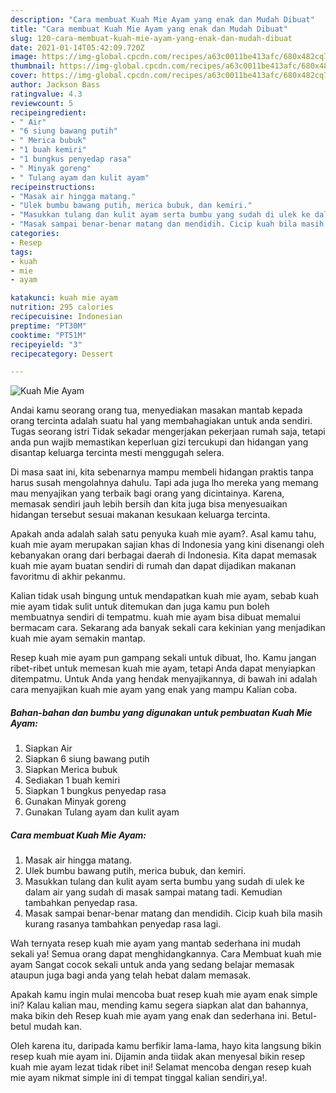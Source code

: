 ```yaml
---
description: "Cara membuat Kuah Mie Ayam yang enak dan Mudah Dibuat"
title: "Cara membuat Kuah Mie Ayam yang enak dan Mudah Dibuat"
slug: 120-cara-membuat-kuah-mie-ayam-yang-enak-dan-mudah-dibuat
date: 2021-01-14T05:42:09.720Z
image: https://img-global.cpcdn.com/recipes/a63c0011be413afc/680x482cq70/kuah-mie-ayam-foto-resep-utama.jpg
thumbnail: https://img-global.cpcdn.com/recipes/a63c0011be413afc/680x482cq70/kuah-mie-ayam-foto-resep-utama.jpg
cover: https://img-global.cpcdn.com/recipes/a63c0011be413afc/680x482cq70/kuah-mie-ayam-foto-resep-utama.jpg
author: Jackson Bass
ratingvalue: 4.3
reviewcount: 5
recipeingredient:
- " Air"
- "6 siung bawang putih"
- " Merica bubuk"
- "1 buah kemiri"
- "1 bungkus penyedap rasa"
- " Minyak goreng"
- " Tulang ayam dan kulit ayam"
recipeinstructions:
- "Masak air hingga matang."
- "Ulek bumbu bawang putih, merica bubuk, dan kemiri."
- "Masukkan tulang dan kulit ayam serta bumbu yang sudah di ulek ke dalam air yang sudah di masak sampai matang tadi. Kemudian tambahkan penyedap rasa."
- "Masak sampai benar-benar matang dan mendidih. Cicip kuah bila masih kurang rasanya tambahkan penyedap rasa lagi."
categories:
- Resep
tags:
- kuah
- mie
- ayam

katakunci: kuah mie ayam 
nutrition: 295 calories
recipecuisine: Indonesian
preptime: "PT30M"
cooktime: "PT51M"
recipeyield: "3"
recipecategory: Dessert

---
```



![Kuah Mie Ayam](https://img-global.cpcdn.com/recipes/a63c0011be413afc/680x482cq70/kuah-mie-ayam-foto-resep-utama.jpg)

Andai kamu seorang orang tua, menyediakan masakan mantab kepada orang tercinta adalah suatu hal yang membahagiakan untuk anda sendiri. Tugas seorang istri Tidak sekadar mengerjakan pekerjaan rumah saja, tetapi anda pun wajib memastikan keperluan gizi tercukupi dan hidangan yang disantap keluarga tercinta mesti menggugah selera.

Di masa  saat ini, kita sebenarnya mampu membeli hidangan praktis tanpa harus susah mengolahnya dahulu. Tapi ada juga lho mereka yang memang mau menyajikan yang terbaik bagi orang yang dicintainya. Karena, memasak sendiri jauh lebih bersih dan kita juga bisa menyesuaikan hidangan tersebut sesuai makanan kesukaan keluarga tercinta. 



Apakah anda adalah salah satu penyuka kuah mie ayam?. Asal kamu tahu, kuah mie ayam merupakan sajian khas di Indonesia yang kini disenangi oleh kebanyakan orang dari berbagai daerah di Indonesia. Kita dapat memasak kuah mie ayam buatan sendiri di rumah dan dapat dijadikan makanan favoritmu di akhir pekanmu.

Kalian tidak usah bingung untuk mendapatkan kuah mie ayam, sebab kuah mie ayam tidak sulit untuk ditemukan dan juga kamu pun boleh membuatnya sendiri di tempatmu. kuah mie ayam bisa dibuat memalui bermacam cara. Sekarang ada banyak sekali cara kekinian yang menjadikan kuah mie ayam semakin mantap.

Resep kuah mie ayam pun gampang sekali untuk dibuat, lho. Kamu jangan ribet-ribet untuk memesan kuah mie ayam, tetapi Anda dapat menyiapkan ditempatmu. Untuk Anda yang hendak menyajikannya, di bawah ini adalah cara menyajikan kuah mie ayam yang enak yang mampu Kalian coba.

<!--inarticleads1-->

##### Bahan-bahan dan bumbu yang digunakan untuk pembuatan Kuah Mie Ayam:

1. Siapkan  Air
1. Siapkan 6 siung bawang putih
1. Siapkan  Merica bubuk
1. Sediakan 1 buah kemiri
1. Siapkan 1 bungkus penyedap rasa
1. Gunakan  Minyak goreng
1. Gunakan  Tulang ayam dan kulit ayam




<!--inarticleads2-->

##### Cara membuat Kuah Mie Ayam:

1. Masak air hingga matang.
1. Ulek bumbu bawang putih, merica bubuk, dan kemiri.
1. Masukkan tulang dan kulit ayam serta bumbu yang sudah di ulek ke dalam air yang sudah di masak sampai matang tadi. Kemudian tambahkan penyedap rasa.
1. Masak sampai benar-benar matang dan mendidih. Cicip kuah bila masih kurang rasanya tambahkan penyedap rasa lagi.




Wah ternyata resep kuah mie ayam yang mantab sederhana ini mudah sekali ya! Semua orang dapat menghidangkannya. Cara Membuat kuah mie ayam Sangat cocok sekali untuk anda yang sedang belajar memasak ataupun juga bagi anda yang telah hebat dalam memasak.

Apakah kamu ingin mulai mencoba buat resep kuah mie ayam enak simple ini? Kalau kalian mau, mending kamu segera siapkan alat dan bahannya, maka bikin deh Resep kuah mie ayam yang enak dan sederhana ini. Betul-betul mudah kan. 

Oleh karena itu, daripada kamu berfikir lama-lama, hayo kita langsung bikin resep kuah mie ayam ini. Dijamin anda tiidak akan menyesal bikin resep kuah mie ayam lezat tidak ribet ini! Selamat mencoba dengan resep kuah mie ayam nikmat simple ini di tempat tinggal kalian sendiri,ya!.

